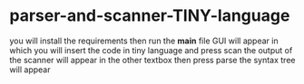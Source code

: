 # parser-and-scanner-TINY-language
you will install the requirements 
then run the __main__ file 
GUI will appear in which you will insert the code in tiny language and press scan 
the output of the scanner will appear in the other textbox 
then press parse the syntax tree will appear
